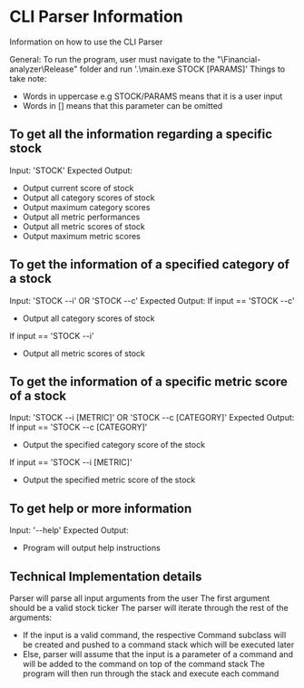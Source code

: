 # CLI Parser Information 
Information on how to use the CLI Parser

General: To run the program, user must navigate to the "\Financial-analyzer\Release" folder and run '.\main.exe STOCK [PARAMS]'
Things to take note: 
- Words in uppercase e.g STOCK/PARAMS means that it is a user input
- Words in [] means that this parameter can be omitted


## To get all the information regarding a specific stock
Input: 'STOCK'
Expected Output: 
- Output current score of stock
- Output all category scores of stock
- Output maximum category scores
- Output all metric performances 
- Output all metric scores of stock
- Output maximum metric scores


## To get the information of a specified category of a stock
Input: 'STOCK --i' OR 'STOCK --c'
Expected Output:
If input == 'STOCK --c'
- Output all category scores of stock

If input == 'STOCK --i'
- Output all metric scores of stock


## To get the information of a specific metric score of a stock
Input: 'STOCK --i [METRIC]' OR 'STOCK --c [CATEGORY]'
Expected Output:
If input == 'STOCK --c [CATEGORY]'
- Output the specified category score of the stock

If input == 'STOCK --i [METRIC]'
- Output the specified metric score of the stock


## To get help or more information
Input: '--help'
Expected Output:
- Program will output help instructions


## Technical Implementation details
Parser will parse all input arguments from the user 
The first argument should be a valid stock ticker
The parser will iterate through the rest of the arguments:
- If the input is a valid command, the respective Command subclass will be created and pushed to a command stack which will be executed later
- Else, parser will assume that the input is a parameter of a command and will be added to the command on top of the command stack
The program will then run through the stack and execute each command